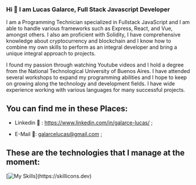 ### Hi 👋 I am Lucas Galarce, Full Stack Javascript Developer

I am a Programming Technician specialized in Fullstack JavaScript and I am able to handle various frameworks such as Express, React, and Vue, amongst others. I also am proficient with Solidity, I have comprehensive knowledge about cryptocurrency and blockchain and I know how to combine my own skills to perform as an integral developer and bring a unique integral approach to projects.

I found my passion through watching Youtube videos and I hold a degree from the National Technological University of Buenos Aires. I have attended several workshops to expand my programming abilities and I hope to keep on growing along the technology and development fields. I have wide experience working with various languages for many successful projects.

  ## You can find me in these Places:

- Linkedin 🔗 : https://www.linkedin.com/in/galarce-lucas/ ;
    
- E-Mail 📧: galarcelucas@gmail.com ;
  
## These are the technologies that I manage at the moment: 

[![My Skills](https://skillicons.dev/icons?i=js,ts,nodejs,express,nestjs,postgres,mongodb,html,css,vue,react,next,aws,docker,firebase,)](https://skillicons.dev)
